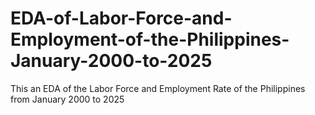 # EDA-of-Labor-Force-and-Employment-of-the-Philippines-January-2000-to-2025
This an EDA of the Labor Force and Employment Rate of the Philippines from January 2000 to 2025
